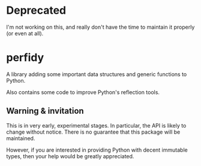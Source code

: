 # Deprecated

I'm not working on this, and really don't have the time to maintain it
properly (or even at all).

# perfidy

A library adding some important data structures and generic functions to
Python.

Also contains some code to improve Python's reflection tools.

## Warning & invitation

This is in very early, experimental stages.  In particular, the API is likely
to change without notice.  There is no guarantee that this package will be
maintained.

However, if you are interested in providing Python with decent immutable
types, then your help would be greatly appreciated.
